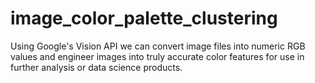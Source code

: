 # image_color_palette_clustering
Using Google's Vision API we can convert image files into numeric RGB values and engineer images into truly accurate color features for use in further analysis or data science products.
